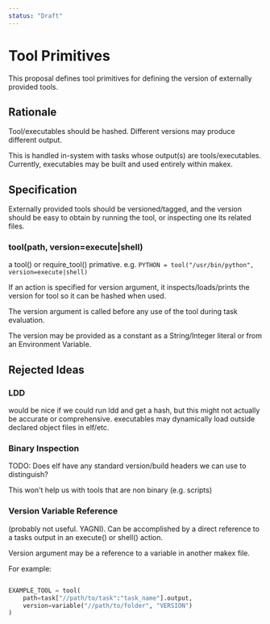 ```yaml
---
status: "Draft"
---
```

# Tool Primitives

This proposal defines tool primitives for defining the version of externally provided tools.

## Rationale

Tool/executables should be hashed. Different versions may produce different output.

This is handled in-system with tasks whose output(s) are tools/executables. Currently, executables may be built and used entirely within makex.

## Specification

Externally provided tools should be versioned/tagged, and the version should be easy to obtain by running the tool,
or inspecting one its related files.

### tool(path, version=execute|shell)

a tool() or require_tool() primative. e.g. `PYTHON = tool("/usr/bin/python", version=execute|shell)`

If an action is specified for version argument, it inspects/loads/prints the version for tool so it can be hashed when used.

The version argument is called before any use of the tool during task evaluation.

The version may be provided as a constant as a String/Integer literal or from an Environment Variable.

## Rejected Ideas

### LDD

would be nice if we could run ldd and get a hash, but this might not actually be accurate or comprehensive. executables may dynamically load outside declared object files in elf/etc.

### Binary Inspection

TODO: Does elf have any standard version/build headers we can use to distinguish?

This won't help us with tools that are non binary (e.g. scripts)

### Version Variable Reference

(probably not useful. YAGNI). Can be accomplished by a direct reference to a tasks output in an execute() or shell() action.

Version argument may be a reference to a variable in another makex file. 

For example:

```python

EXAMPLE_TOOL = tool(
    path=task["//path/to/task":"task_name"].output, 
    version=variable("//path/to/folder", "VERSION")
)
```
